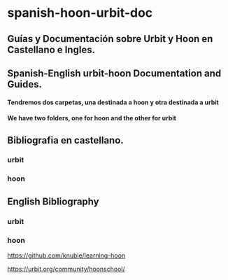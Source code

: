 # spanish-hoon-urbit-doc

## Guías y Documentación sobre Urbit y Hoon en Castellano e Ingles.

## Spanish-English urbit-hoon Documentation and Guides.


#### Tendremos dos carpetas, una destinada a hoon y otra destinada a urbit

#### We have two folders, one for hoon and the other for urbit


## Bibliografia en castellano.

### urbit

### hoon

## English Bibliography

### urbit

### hoon

https://github.com/knubie/learning-hoon

https://urbit.org/community/hoonschool/
